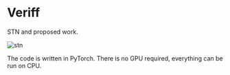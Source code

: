 # Veriff
STN and proposed work.

![stn](https://user-images.githubusercontent.com/15413922/145271324-d23d20e4-ce30-4901-b8bd-856d282224ed.png)

The code is written in PyTorch. There is no GPU required, everything can be run on CPU.
